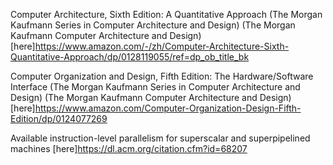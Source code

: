 Computer Architecture, Sixth Edition: A Quantitative Approach (The Morgan Kaufmann Series in Computer Architecture and Design) (The Morgan Kaufmann Computer Architecture and Design)
[here]https://www.amazon.com/-/zh/Computer-Architecture-Sixth-Quantitative-Approach/dp/0128119055/ref=dp_ob_title_bk

Computer Organization and Design, Fifth Edition: The Hardware/Software Interface (The Morgan Kaufmann Series in Computer Architecture and Design) (The Morgan Kaufmann Computer Architecture and Design)
[here]https://www.amazon.com/Computer-Organization-Design-Fifth-Edition/dp/0124077269

Available instruction-level parallelism for superscalar and superpipelined machines
[here]https://dl.acm.org/citation.cfm?id=68207
